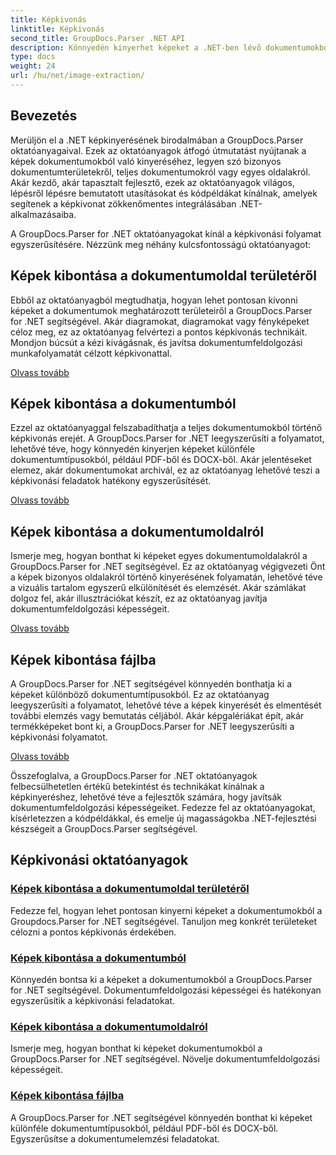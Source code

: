 ```yaml
---
title: Képkivonás
linktitle: Képkivonás
second_title: GroupDocs.Parser .NET API
description: Könnyedén kinyerhet képeket a .NET-ben lévő dokumentumokból a GroupDocs.Parser segítségével. Fokozza dokumentumfeldolgozási képességeit pontos képkivonási technikákkal.
type: docs
weight: 24
url: /hu/net/image-extraction/
---
```

## Bevezetés

Merüljön el a .NET képkinyerésének birodalmában a GroupDocs.Parser oktatóanyagaival. Ezek az oktatóanyagok átfogó útmutatást nyújtanak a képek dokumentumokból való kinyeréséhez, legyen szó bizonyos dokumentumterületekről, teljes dokumentumokról vagy egyes oldalakról. Akár kezdő, akár tapasztalt fejlesztő, ezek az oktatóanyagok világos, lépésről lépésre bemutatott utasításokat és kódpéldákat kínálnak, amelyek segítenek a képkivonat zökkenőmentes integrálásában .NET-alkalmazásaiba.

A GroupDocs.Parser for .NET oktatóanyagokat kínál a képkivonási folyamat egyszerűsítésére. Nézzünk meg néhány kulcsfontosságú oktatóanyagot:

## Képek kibontása a dokumentumoldal területéről
Ebből az oktatóanyagból megtudhatja, hogyan lehet pontosan kivonni képeket a dokumentumok meghatározott területeiről a GroupDocs.Parser for .NET segítségével. Akár diagramokat, diagramokat vagy fényképeket céloz meg, ez az oktatóanyag felvértezi a pontos képkivonás technikáit. Mondjon búcsút a kézi kivágásnak, és javítsa dokumentumfeldolgozási munkafolyamatát célzott képkivonattal.

[Olvass tovább](./extract-images-from-document-page-area/)

## Képek kibontása a dokumentumból
Ezzel az oktatóanyaggal felszabadíthatja a teljes dokumentumokból történő képkivonás erejét. A GroupDocs.Parser for .NET leegyszerűsíti a folyamatot, lehetővé téve, hogy könnyedén kinyerjen képeket különféle dokumentumtípusokból, például PDF-ből és DOCX-ből. Akár jelentéseket elemez, akár dokumentumokat archivál, ez az oktatóanyag lehetővé teszi a képkivonási feladatok hatékony egyszerűsítését.

[Olvass tovább](./extract-images-from-document/)

## Képek kibontása a dokumentumoldalról
Ismerje meg, hogyan bonthat ki képeket egyes dokumentumoldalakról a GroupDocs.Parser for .NET segítségével. Ez az oktatóanyag végigvezeti Önt a képek bizonyos oldalakról történő kinyerésének folyamatán, lehetővé téve a vizuális tartalom egyszerű elkülönítését és elemzését. Akár számlákat dolgoz fel, akár illusztrációkat készít, ez az oktatóanyag javítja dokumentumfeldolgozási képességeit.

[Olvass tovább](./extract-images-from-document-page/)

## Képek kibontása fájlba
A GroupDocs.Parser for .NET segítségével könnyedén bonthatja ki a képeket különböző dokumentumtípusokból. Ez az oktatóanyag leegyszerűsíti a folyamatot, lehetővé téve a képek kinyerését és elmentését további elemzés vagy bemutatás céljából. Akár képgalériákat épít, akár termékképeket bont ki, a GroupDocs.Parser for .NET leegyszerűsíti a képkivonási folyamatot.

[Olvass tovább](./extract-images-to-files/)

Összefoglalva, a GroupDocs.Parser for .NET oktatóanyagok felbecsülhetetlen értékű betekintést és technikákat kínálnak a képkinyeréshez, lehetővé téve a fejlesztők számára, hogy javítsák dokumentumfeldolgozási képességeiket. Fedezze fel az oktatóanyagokat, kísérletezzen a kódpéldákkal, és emelje új magasságokba .NET-fejlesztési készségeit a GroupDocs.Parser segítségével.
## Képkivonási oktatóanyagok
### [Képek kibontása a dokumentumoldal területéről](./extract-images-from-document-page-area/)
Fedezze fel, hogyan lehet pontosan kinyerni képeket a dokumentumokból a Groupdocs.Parser for .NET segítségével. Tanuljon meg konkrét területeket célozni a pontos képkivonás érdekében.
### [Képek kibontása a dokumentumból](./extract-images-from-document/)
Könnyedén bontsa ki a képeket a dokumentumokból a GroupDocs.Parser for .NET segítségével. Dokumentumfeldolgozási képességei és hatékonyan egyszerűsítik a képkivonási feladatokat.
### [Képek kibontása a dokumentumoldalról](./extract-images-from-document-page/)
Ismerje meg, hogyan bonthat ki képeket dokumentumokból a GroupDocs.Parser for .NET segítségével. Növelje dokumentumfeldolgozási képességeit.
### [Képek kibontása fájlba](./extract-images-to-files/)
A GroupDocs.Parser for .NET segítségével könnyedén bonthat ki képeket különféle dokumentumtípusokból, például PDF-ből és DOCX-ből. Egyszerűsítse a dokumentumelemzési feladatokat.